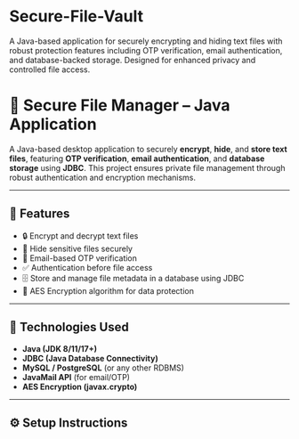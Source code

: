 # Secure-File-Vault
A Java-based application for securely encrypting and hiding text files with robust protection features including OTP verification, email authentication, and database-backed storage. Designed for enhanced privacy and controlled file access.

# 🔐 Secure File Manager – Java Application

A Java-based desktop application to securely **encrypt**, **hide**, and **store text files**, featuring **OTP verification**, **email authentication**, and **database storage** using **JDBC**. This project ensures private file management through robust authentication and encryption mechanisms.

---

## 🚀 Features

- 🔒 Encrypt and decrypt text files
- 📁 Hide sensitive files securely
- 📧 Email-based OTP verification
- ✅ Authentication before file access
- 🗄️ Store and manage file metadata in a database using JDBC
- 🔐 AES Encryption algorithm for data protection

---

## 🧰 Technologies Used

- **Java (JDK 8/11/17+)**
- **JDBC (Java Database Connectivity)**
- **MySQL / PostgreSQL** (or any other RDBMS)
- **JavaMail API** (for email/OTP)
- **AES Encryption (javax.crypto)**

---

## ⚙️ Setup Instructions



